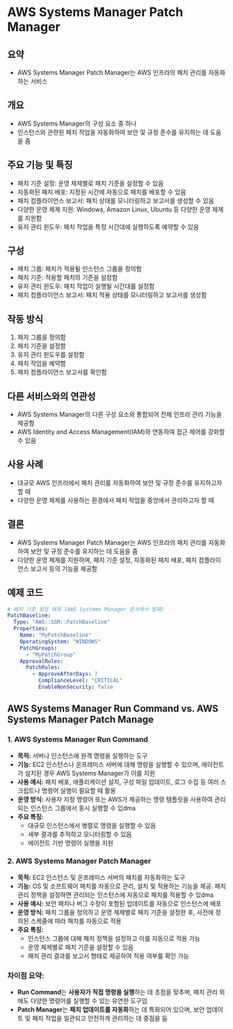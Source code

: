 # AWS Systems Manager Patch Manager

## 요약
- AWS Systems Manager Patch Manager는 AWS 인프라의 패치 관리를 자동화하는 서비스

## 개요
- AWS Systems Manager의 구성 요소 중 하나
- 인스턴스와 관련된 패치 작업을 자동화하여 보안 및 규정 준수를 유지하는 데 도움을 줌

## 주요 기능 및 특징
- 패치 기준 설정: 운영 체제별로 패치 기준을 설정할 수 있음
- 자동화된 패치 배포: 지정된 시간에 자동으로 패치를 배포할 수 있음
- 패치 컴플라이언스 보고서: 패치 상태를 모니터링하고 보고서를 생성할 수 있음
- 다양한 운영 체제 지원: Windows, Amazon Linux, Ubuntu 등 다양한 운영 체제를 지원함
- 유지 관리 윈도우: 패치 작업을 특정 시간대에 실행하도록 예약할 수 있음

## 구성
- 패치 그룹: 패치가 적용될 인스턴스 그룹을 정의함
- 패치 기준: 적용할 패치의 기준을 설정함
- 유지 관리 윈도우: 패치 작업이 실행될 시간대를 설정함
- 패치 컴플라이언스 보고서: 패치 적용 상태를 모니터링하고 보고서를 생성함

## 작동 방식
1. 패치 그룹을 정의함
2. 패치 기준을 설정함
3. 유지 관리 윈도우를 설정함
4. 패치 작업을 예약함
5. 패치 컴플라이언스 보고서를 확인함

## 다른 서비스와의 연관성
- AWS Systems Manager의 다른 구성 요소와 통합되어 전체 인프라 관리 기능을 제공함
- AWS Identity and Access Management(IAM)와 연동하여 접근 제어를 강화할 수 있음

## 사용 사례
- 대규모 AWS 인프라에서 패치 관리를 자동화하여 보안 및 규정 준수를 유지하고자 할 때
- 다양한 운영 체제를 사용하는 환경에서 패치 작업을 중앙에서 관리하고자 할 때

## 결론
- AWS Systems Manager Patch Manager는 AWS 인프라의 패치 관리를 자동화하여 보안 및 규정 준수를 유지하는 데 도움을 줌
- 다양한 운영 체제를 지원하며, 패치 기준 설정, 자동화된 패치 배포, 패치 컴플라이언스 보고서 등의 기능을 제공함

## 예제 코드
```yaml
# 패치 기준 설정 예제 (AWS Systems Manager 문서에서 발췌)
PatchBaseline:
  Type: "AWS::SSM::PatchBaseline"
  Properties:
    Name: "MyPatchBaseline"
    OperatingSystem: "WINDOWS"
    PatchGroups:
      - "MyPatchGroup"
    ApprovalRules:
      PatchRules:
        - ApproveAfterDays: 7
          ComplianceLevel: "CRITICAL"
          EnableNonSecurity: false
```


## AWS Systems Manager Run Command vs. AWS Systems Manager Patch Manage

### 1. **AWS Systems Manager Run Command**
- **목적:** 서버나 인스턴스에 원격 명령을 실행하는 도구
- **기능:** EC2 인스턴스나 온프레미스 서버에 대해 명령을 실행할 수 있으며, 에이전트가 설치된 경우 AWS Systems Manager가 이를 지원
- **사용 예시:** 패치 배포, 애플리케이션 설치, 구성 파일 업데이트, 로그 수집 등 여러 스크립트나 명령어 실행이 필요할 때 활용
- **운영 방식:** 사용자 지정 명령어 또는 AWS가 제공하는 명령 템플릿을 사용하여 관리되는 인스턴스 그룹에서 동시 실행할 수 있dma
- **주요 특징:**
  - 대규모 인스턴스에서 병렬로 명령을 실행할 수 있음
  - 세부 결과를 추적하고 모니터링할 수 있음
  - 에이전트 기반 명령어 실행을 지원

### 2. **AWS Systems Manager Patch Manager**
- **목적:** EC2 인스턴스 및 온프레미스 서버의 패치를 자동화하는 도구
- **기능:** OS 및 소프트웨어 패치를 자동으로 관리, 설치 및 적용하는 기능을 제공. 패치 관리 정책을 설정하면 관리되는 인스턴스에 자동으로 패치를 적용할 수 있dma
- **사용 예시:** 보안 패치나 버그 수정이 포함된 업데이트를 자동으로 인스턴스에 배포
- **운영 방식:** 패치 그룹을 정의하고 운영 체제별로 패치 기준을 설정한 후, 사전에 정의된 스케줄에 따라 패치를 자동으로 적용
- **주요 특징:**
  - 인스턴스 그룹에 대해 패치 정책을 설정하고 이를 자동으로 적용 가능
  - 운영 체제별로 패치 기준을 설정할 수 있음
  - 패치 관리 결과를 보고서 형태로 제공하여 적용 여부를 확인 가능

### 차이점 요약:
- **Run Command**는 **사용자가 직접 명령을 실행**하는 데 초점을 맞추며, 패치 관리 외에도 다양한 명령어를 실행할 수 있는 유연한 도구임
- **Patch Manager**는 **패치 업데이트를 자동화**하는 데 특화되어 있으며, 보안 업데이트 및 패치 작업을 일관되고 안전하게 관리하는 데 중점을 둠